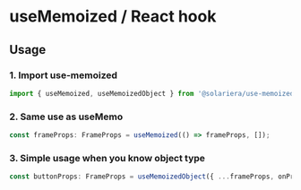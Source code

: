 # useMemoized / React hook

## Usage

### 1. Import use-memoized

```typescript
import { useMemoized, useMemoizedObject } from '@solariera/use-memoized';
```

### 2. Same use as useMemo

```typescript
const frameProps: FrameProps = useMemoized(() => frameProps, []);
```

### 3. Simple usage when you know object type

```typescript
const buttonProps: FrameProps = useMemoizedObject({ ...frameProps, onPress });
```
